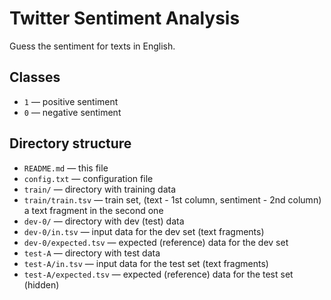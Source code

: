 
Twitter Sentiment Analysis
================================

Guess the sentiment for texts in English.

Classes
-------

* `1` — positive sentiment
* `0` — negative sentiment

Directory structure
-------------------

* `README.md` — this file
* `config.txt` — configuration file
* `train/` — directory with training data
* `train/train.tsv` — train set, (text - 1st column, sentiment - 2nd column)
  a text fragment in the second one
* `dev-0/` — directory with dev (test) data
* `dev-0/in.tsv` — input data for the dev set (text fragments)
* `dev-0/expected.tsv` — expected (reference) data for the dev set
* `test-A` — directory with test data
* `test-A/in.tsv` — input data for the test set (text fragments)
* `test-A/expected.tsv` — expected (reference) data for the test set (hidden)
